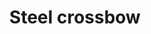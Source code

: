 ---
layout: item
title: Steel crossbow
item-id: 9179
datatable: true
id: 9179
name: "Steel crossbow"
members: true
lowalch: 144
highalch: 216
examine: "A steel crossbow."
monsters:
  - id: 2211
    name: "Spiritual ranger"
    members: true
    combat_level: 122
    wiki_url: "https://oldschool.runescape.wiki/w/Spiritual_ranger#Saradomin"
    drops:
      - quantity: "1"
        rarity: 0.0234375
    image: "https://oldschool.runescape.wiki/images/c/ca/Spiritual_ranger_%28Bandos%29.png?b48cd"
  - id: 2242
    name: "Spiritual ranger"
    members: true
    combat_level: 115
    wiki_url: "https://oldschool.runescape.wiki/w/Spiritual_ranger#Bandos"
    drops:
      - quantity: "1"
        rarity: 0.0234375
    image: "https://oldschool.runescape.wiki/images/c/ca/Spiritual_ranger_%28Bandos%29.png?b48cd"
  - id: 3160
    name: "Spiritual ranger"
    members: true
    combat_level: 118
    wiki_url: "https://oldschool.runescape.wiki/w/Spiritual_ranger#Zamorak"
    drops:
      - quantity: "1"
        rarity: 0.0234375
    image: "https://oldschool.runescape.wiki/images/c/ca/Spiritual_ranger_%28Bandos%29.png?b48cd"
  - id: 3167
    name: "Spiritual ranger"
    members: true
    combat_level: 127
    wiki_url: "https://oldschool.runescape.wiki/w/Spiritual_ranger#Armadyl"
    drops:
      - quantity: "1"
        rarity: 0.0234375
    image: "https://oldschool.runescape.wiki/images/c/ca/Spiritual_ranger_%28Bandos%29.png?b48cd"
---